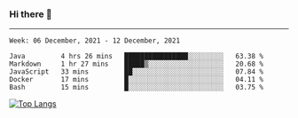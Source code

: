 ### Hi there 👋
---
<!--START_SECTION:waka-->
```text
Week: 06 December, 2021 - 12 December, 2021

Java         4 hrs 26 mins   ████████████████░░░░░░░░░   63.38 % 
Markdown     1 hr 27 mins    █████▒░░░░░░░░░░░░░░░░░░░   20.68 % 
JavaScript   33 mins         ██░░░░░░░░░░░░░░░░░░░░░░░   07.84 % 
Docker       17 mins         █░░░░░░░░░░░░░░░░░░░░░░░░   04.11 % 
Bash         15 mins         █░░░░░░░░░░░░░░░░░░░░░░░░   03.75 % 
```
<!--END_SECTION:waka-->

[![Top Langs](https://github-readme-stats.vercel.app/api/top-langs/?username=HyunAh-iia&layout=compact)](https://github.com/anuraghazra/github-readme-stats)
<!--
**HyunAh-iia/HyunAh-iia** is a ✨ _special_ ✨ repository because its `README.md` (this file) appears on your GitHub profile.

Here are some ideas to get you started:

- 🔭 I’m currently working on ...
- 🌱 I’m currently learning ...
- 👯 I’m looking to collaborate on ...
- 🤔 I’m looking for help with ...
- 💬 Ask me about ...
- 📫 How to reach me: ...
- 😄 Pronouns: ...
- ⚡ Fun fact: ...
-->
